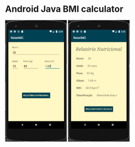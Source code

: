 # Android Java BMI calculator
<p float="left">
  <img src="/readmeFiles/Screenshot from 2020-10-07 15-34-09.png" width="200" />
  <img src="/readmeFiles/Screenshot from 2020-10-07 15-34-52.png" width="200" /> 
</p>
